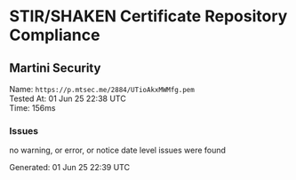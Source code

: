 # STIR/SHAKEN Certificate Repository Compliance

## Martini Security

Name: `https://p.mtsec.me/2884/UTioAkxMWMfg.pem`\
Tested At: 01 Jun 25 22:38 UTC\
Time: 156ms

### Issues

no warning, or error, or notice date level issues were found

Generated: 01 Jun 25 22:39 UTC